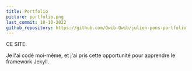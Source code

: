 ```yaml
---
title: Portfolio
picture: portfolio.png
last_commit: 10-10-2022
github_repository: https://github.com/Qwib-Qwib/julien-pons-portfolio
---
```


CE SITE.

Je l'ai codé moi-même, et j'ai pris cette opportunité pour apprendre le framework Jekyll.
